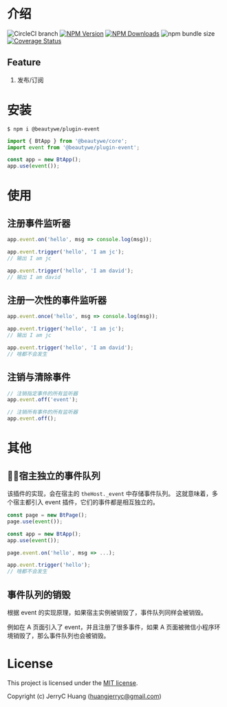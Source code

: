 
# 介绍

![CircleCI branch](https://img.shields.io/circleci/project/github/beautywe/plugin-event/master.svg) 
[![NPM Version](https://img.shields.io/npm/v/@beautywe/plugin-event.svg)](https://www.npmjs.com/package/@beautywe/plugin-event) 
[![NPM Downloads](https://img.shields.io/npm/dm/@beautywe/plugin-event.svg)](https://www.npmjs.com/package/@beautywe/plugin-event) 
![npm bundle size](https://img.shields.io/bundlephobia/minzip/@beautywe/plugin-event.svg) 
[![Coverage Status](https://coveralls.io/repos/github/beautywe/beautywe-plugin-event/badge.svg)](https://coveralls.io/github/beautywe/beautywe-plugin-event)

## Feature
1. 发布/订阅

# 安装

```
$ npm i @beautywe/plugin-event
```

```javascript
import { BtApp } from '@beautywe/core';
import event from '@beautywe/plugin-event';

const app = new BtApp();
app.use(event());
```

# 使用

## 注册事件监听器

```javascript
app.event.on('hello', msg => console.log(msg));

app.event.trigger('hello', 'I am jc');
// 输出 I am jc

app.event.trigger('hello', 'I am david');
// 输出 I am david
```

## 注册一次性的事件监听器

```javascript
app.event.once('hello', msg => console.log(msg));

app.event.trigger('hello', 'I am jc');
// 输出 I am jc

app.event.trigger('hello', 'I am david');
// 啥都不会发生
```

## 注销与清除事件
```javascript
// 注销指定事件的所有监听器
app.event.off('event');

// 注销所有事件的所有监听器
app.event.off();
```

# 其他

## 宿主独立的事件队列

该插件的实现，会在宿主的 `theHost._event` 中存储事件队列。
这就意味着，多个宿主都引入 event 插件，它们的事件都是相互独立的。

```javascript
const page = new BtPage();
page.use(event());

const app = new BtApp();
app.use(event());

page.event.on('hello', msg => ...);

app.event.trigger('hello');
// 啥都不会发生
```

## 事件队列的销毁

根据 event 的实现原理，如果宿主实例被销毁了，事件队列同样会被销毁。

例如在 A 页面引入了 event，并且注册了很多事件，如果 A 页面被微信小程序环境销毁了，那么事件队列也会被销毁。

# License
This project is licensed under the [MIT license](LICENSE).

Copyright (c) JerryC Huang (huangjerryc@gmail.com)
